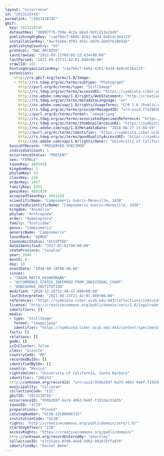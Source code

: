 ```yaml
---
layout: "occurrence"
id: "2013218745"
permalink: "/2013218745"
gbif:
  key: 2013218745
  datasetKey: "d6097f75-f99e-4c2a-b8a5-b0fc213ecbd0"
  publishingOrgKey: "cae7b6c7-669a-4261-9a34-6e8cdc16a125"
  installationKey: "4ec55ebe-9f92-45ec-b076-dd45f61003ab"
  publishingCountry: "US"
  protocol: "DWC_ARCHIVE"
  lastCrawled: "2021-09-11T09:05:22.434+00:00"
  lastParsed: "2021-09-23T21:42:01.049+00:00"
  crawlId: 161
  hostingOrganizationKey: "cae7b6c7-669a-4261-9a34-6e8cdc16a125"
  extensions:
    http://rs.gbif.org/terms/1.0/Image:
    - http://rs.tdwg.org/ac/terms/subtype: "Photograph"
      http://purl.org/dc/terms/type: "StillImage"
      http://rs.tdwg.org/ac/terms/accessURI: "https://symbiota.ccber.ucsb.edu:443/content/specimenImages/UCSB_IZC/UCSB-IZC00006/UCSB-IZC00006735.jpg"
      http://ns.adobe.com/xap/1.0/rights/WebStatement: "http://creativecommons.org/publicdomain/zero/1.0/"
      http://rs.tdwg.org/ac/terms/metadataLanguage: "en"
      http://ns.adobe.com/xap/1.0/rights/UsageTerms: "CC0 1.0 (Public-domain)"
      http://rs.tdwg.org/ac/terms/providerManagedID: "urn:uuid:f7a39650-4cc5-485d-baa6-4966d387cad2"
      http://purl.org/dc/terms/format: "image/jpeg"
      http://rs.tdwg.org/ac/terms/associatedSpecimenReference: "https://symbiota.ccber.ucsb.edu:443/collections/individual/index.php?occid=106243"
      http://rs.tdwg.org/ac/terms/thumbnailAccessURI: "https://symbiota.ccber.ucsb.edu:443/content/specimenImages/UCSB_IZC/UCSB-IZC00006/UCSB-IZC00006735_tn.jpg"
      http://ns.adobe.com/xap/1.0/MetadataDate: "2018-06-27 15:04:59"
      http://purl.org/dc/terms/identifier: "https://symbiota.ccber.ucsb.edu:443/content/specimenImages/UCSB_IZC/UCSB-IZC00006/UCSB-IZC00006735.jpg"
      http://rs.tdwg.org/ac/terms/goodQualityAccessURI: "https://symbiota.ccber.ucsb.edu:443/content/specimenImages/UCSB_IZC/UCSB-IZC00006/UCSB-IZC00006735.jpg"
      http://ns.adobe.com/xap/1.0/rights/Owner: "University of California, Santa Barbara"
  basisOfRecord: "PRESERVED_SPECIMEN"
  individualCount: 1
  occurrenceStatus: "PRESENT"
  sex: "FEMALE"
  taxonKey: 4681428
  kingdomKey: 1
  phylumKey: 54
  classKey: 216
  orderKey: 1457
  familyKey: 4351
  genusKey: 4681428
  acceptedTaxonKey: 4681428
  scientificName: "Campsomeris Guérin-Méneville, 1838"
  acceptedScientificName: "Campsomeris Guérin-Méneville, 1838"
  kingdom: "Animalia"
  phylum: "Arthropoda"
  order: "Hymenoptera"
  family: "Scoliidae"
  genus: "Campsomeris"
  genericName: "Campsomeris"
  taxonRank: "GENUS"
  taxonomicStatus: "ACCEPTED"
  dateIdentified: "2017-01-01T00:00:00"
  stateProvince: "Sinaloa"
  year: 1946
  month: 8
  day: 18
  eventDate: "1946-08-18T00:00:00"
  issues:
  - "TAXON_MATCH_HIGHERRANK"
  - "OCCURRENCE_STATUS_INFERRED_FROM_INDIVIDUAL_COUNT"
  - "AMBIGUOUS_INSTITUTION"
  modified: "2020-12-28T12:48:47.000+00:00"
  lastInterpreted: "2021-09-23T21:42:01.049+00:00"
  references: "https://symbiota.ccber.ucsb.edu:443/collections/individual/index.php?occid=106243"
  license: "http://creativecommons.org/publicdomain/zero/1.0/legalcode"
  identifiers: []
  media:
  - type: "StillImage"
    format: "image/jpeg"
    identifier: "https://symbiota.ccber.ucsb.edu:443/content/specimenImages/UCSB_IZC/UCSB-IZC00006/UCSB-IZC00006735.jpg"
  facts: []
  relations: []
  gadm: {}
  isInCluster: false
  class: "Insecta"
  countryCode: "MX"
  recordedByIDs: []
  identifiedByIDs: []
  country: "Mexico"
  rightsHolder: "University of California, Santa Barbara"
  identifier: "106243"
  http://unknown.org/recordId: "urn:uuid:950b269f-6a7d-4062-9e6f-f1933ec53d35"
  municipality: "Culiacan"
  collectionCode: "IZC"
  gbifID: "2013218745"
  occurrenceID: "950b269f-6a7d-4062-9e6f-f1933ec53d35"
  taxonID: "4719"
  preparations: "Pinned"
  catalogNumber: "UCSB-IZC00006735"
  institutionCode: "UCSB"
  rights: "http://creativecommons.org/publicdomain/zero/1.0/"
  startDayOfYear: "230"
  accessRights: "https://creativecommons.org/publicdomain/"
  http://unknown.org/recordEnteredBy: "phorsley"
  collectionID: "e7c51ab1-870b-4ee8-9d62-092875ffa870"
  identifiedBy: "Rachel Behm"
---
```

